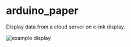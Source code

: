 # arduino_paper

Display data from a cloud server on e-ink display.

![example display](https://user-images.githubusercontent.com/64463/178087486-2210454a-54a8-4ebd-94c2-cc508426ca28.jpg)
